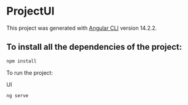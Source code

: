 # ProjectUI

This project was generated with [Angular CLI](https://github.com/angular/angular-cli) version 14.2.2.

## To install all the dependencies of the project:
```sh
npm install
```

To run the project:

UI
```sh
ng serve
```